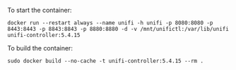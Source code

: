 To start the container:

```
docker run --restart always --name unifi -h unifi -p 8080:8080 -p 8443:8443 -p 8843:8843 -p 8880:8880 -d -v /mnt/unifictl:/var/lib/unifi unifi-controller:5.4.15
```

To build the container:

```
sudo docker build --no-cache -t unifi-controller:5.4.15 --rm .
```
